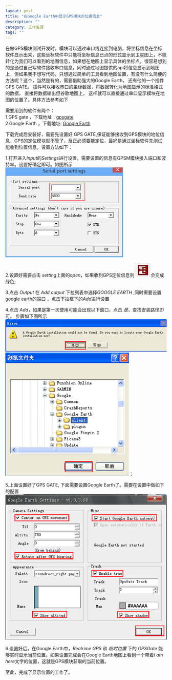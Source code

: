 ```yaml
---
layout: post
title: "在Google Earth中显示GPS模块的位置信息"
description: ""
category: 工作生涯
tags: ""
---
```


在做GPS模块测试开发时，模块可以通过串口线连接到电脑，将坐标信息在坐标软件显示出来，这些坐标软件中只能将坐标信息已点的形式显示到卫星图上，不能转化为我们可以看到的地图信息，如果想在地图上显示具体的坐标点，很容易想到的是通过自己写软件接收串口信息，同时通过地图提供的api将信息显示到地图上，但如果我不想写代码，只想通过简单的工具看到地图位置，有没有什么简便的方法呢？这个，当然是有的，需要借助强大的Google Earth， 还有他的一个插件GPS GATE。 插件可以接收串口的坐标数据，将数据转化为地图显示的标准格式的数据， 直接将数据输出但谷歌地图上， 这样就可以直接通过串口显示模块在地图的位置了。具体方法参考如下

需要用到的软件有两个：  
1.GPS gate ，下载地址：[gpsgate](http://gpsgate.com/products/gpsgate_client)  
2.Google Earth ，下载地址: [Google Earth](http://www.google.com/earth/)

下载完成后安装好，需要先设置好 GPS GATE,保证能够接收到GPS模块的地位信息，GPS的定位模块就不管了，反正必须要能定位，最好是通过坐标软件先测试能收到位置信息。设置方法如下： 
 
1.打开进入*Input*的*Settings*进行设置，需要设置的信息有GPSM模块接入端口和波特率。设置好确定即可。如图所示 ![setting](../images/20140524/2014052401.png)  

2.设置好需要点击 *setting*上面的*open*，如果收到GPS定位信息则![图标变化](../images/20140524/2014052402.png)会变成绿色; 
 
3.点击 *Output* 在 *Add output* 下拉列表中选择*GOOGLE EARTH* ,同时需要设置google earth的端口 ，点击下拉框下的*Add*进行设置   

4.点击 *Add*，如果是第一次使用可能会出现以下窗口，点击 *是*，查找安装路径即可。 步骤如下图所示![提示](../images/20140524/2014052403.png) ![路径](../images/20140524/2014052404.png)；
 
5.上面设置好了GPS GATE, 下面需要设置Google Earth了。需要在设置中做如下的配置 ![设置](../images/20140524/2014052405.png) 
 
6.设置好后，在Google Earth中，*Realrime GPS* 和 *临时位置* 下的 *GPSGate* 能够实时显示当前位置。如果设置完成会在Google Earth地图上看到一个带着*I am here*文字的位置，这就是GPS模块获取的当前位置。  

至此，完成了显示位置的工作了。